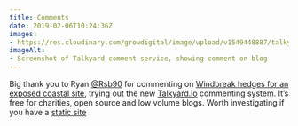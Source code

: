 ```yaml
---
title: Comments
date: 2019-02-06T10:24:36Z
images: 
- https://res.cloudinary.com/growdigital/image/upload/v1549448887/talkyard-190206.png
imageAlt: 
- Screenshot of Talkyard comment service, showing comment on blog
---
```


Big thank you to Ryan [@Rsb90](https://mobile.twitter.com/Rsb90) for commenting on [Windbreak hedges for an exposed coastal site](https://www.forestgarden.wales/blog/windbreak-hedges-exposed-coastal-site/), trying out the new [Talkyard.io](https://www.talkyard.io) commenting system. It’s free for charities, open source and low volume blogs. Worth investigating if you have a [static site](https://www.netlify.com/blog/2016/05/18/9-reasons-your-site-should-be-static/)
